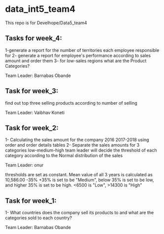 # data_int5_team4
This repo is for Develhope/Data5_team4

Tasks for week_4:
-----------------------------------------------
1-generate a report for the number of territories each employee responsible for
2- generate a report for employee's performance according to sales amount and order them
3- for low-sales regions what are the Product Categories?

Team Leader: Barnabas Obande


Task for week_3: 
----------------------------------------------
find out top three selling products according to number of selling

Team Leader: Vaibhav Koneti



Task for week_2:
---------------------------------------------
1- Calculating the sales amount for the company 2016 2017-2018 using order and order details tables 
2- Separate the sales amounts for 3 categories low-medium-high 
team leader will decide the threshold of each category according to the Normal distribution of the sales

Team Leader: onur

thresholds are set as constant. Mean value of all 3 years is calculated as 10,586.00
-35% +35% is set to be "Medium", below 35% is set to be low, and higher 35% is set to be high.
<6500 is "Low", >14300 is "High"



Task for week_1:
-------------------------------------------
1- What countries does the company sell its products to and what are the categories sold to each country? 

Team Leader: Barnabas Obande

